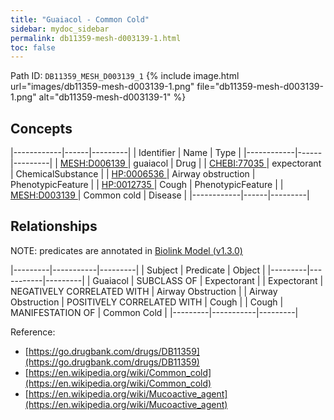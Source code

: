```yaml
---
title: "Guaiacol - Common Cold"
sidebar: mydoc_sidebar
permalink: db11359-mesh-d003139-1.html
toc: false 
---
```



Path ID: `DB11359_MESH_D003139_1`
{% include image.html url="images/db11359-mesh-d003139-1.png" file="db11359-mesh-d003139-1.png" alt="db11359-mesh-d003139-1" %}

## Concepts

|------------|------|---------|
| Identifier | Name | Type    |
|------------|------|---------|
| <a href="https://identifiers.org/MESH:D006139">MESH:D006139 </a> | guaiacol | Drug |
| <a href="https://identifiers.org/CHEBI:77035">CHEBI:77035 </a> | expectorant | ChemicalSubstance |
| <a href="https://identifiers.org/HP:0006536">HP:0006536 </a> | Airway obstruction | PhenotypicFeature |
| <a href="https://identifiers.org/HP:0012735">HP:0012735 </a> | Cough | PhenotypicFeature |
| <a href="https://identifiers.org/MESH:D003139">MESH:D003139 </a> | Common cold | Disease |
|------------|------|---------|

## Relationships


NOTE: predicates are annotated in <a href="https://github.com/biolink/biolink-model/releases/tag/v1.3.0">Biolink Model (v1.3.0)</a>

|---------|-----------|---------|
| Subject | Predicate | Object  |
|---------|-----------|---------|
| Guaiacol | SUBCLASS OF | Expectorant |
| Expectorant | NEGATIVELY CORRELATED WITH | Airway Obstruction |
| Airway Obstruction | POSITIVELY CORRELATED WITH | Cough |
| Cough | MANIFESTATION OF | Common Cold |
|---------|-----------|---------|

Reference: 
  - [https://go.drugbank.com/drugs/DB11359](https://go.drugbank.com/drugs/DB11359)
  - [https://en.wikipedia.org/wiki/Common_cold](https://en.wikipedia.org/wiki/Common_cold)
  - [https://en.wikipedia.org/wiki/Mucoactive_agent](https://en.wikipedia.org/wiki/Mucoactive_agent)
